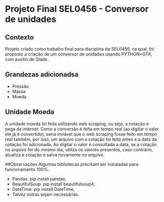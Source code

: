 # Projeto Final SEL0456 - Conversor de unidades

## Contexto
Projeto criado como trabalho final para disciplina de SEL0456, na qual, foi proposto a criação de um conversor de unidades usando PYTHON+GTK, com auxílio de Glade.

## Grandezas adicionadsa
 - Pressão
 - Massa
 - Moeda
 
## Unidade Moeda
A unidade moeda foi feita utilizando web scraping, ou seja, a cotação é pega da internet. Como a conversão é feita em tempo real (ao digitar o valor ele já é convertido), seria inviável que o web scraping fosse feito em tempo real também, por isso, um arquivo com a cotação foi feito antes e a data da cotação foi adicionada.
Ao digitar o valor é consultada a data, se a cotação no arquivo for do mesmo dia, utiliza os valores presentes, caso contrário, atualiza a cotação e salva novamente no arquivo.
 
##Observações
Algumas bibliotecas precisam ser instaladas para funcionamento 100%.
 - Pandas: pip install pandas;
 - BeautifulSoup: pip install beautifulsoup4;
 - DateTime: pip install DateTime;
 - Talvez outras sejam necessárias.
